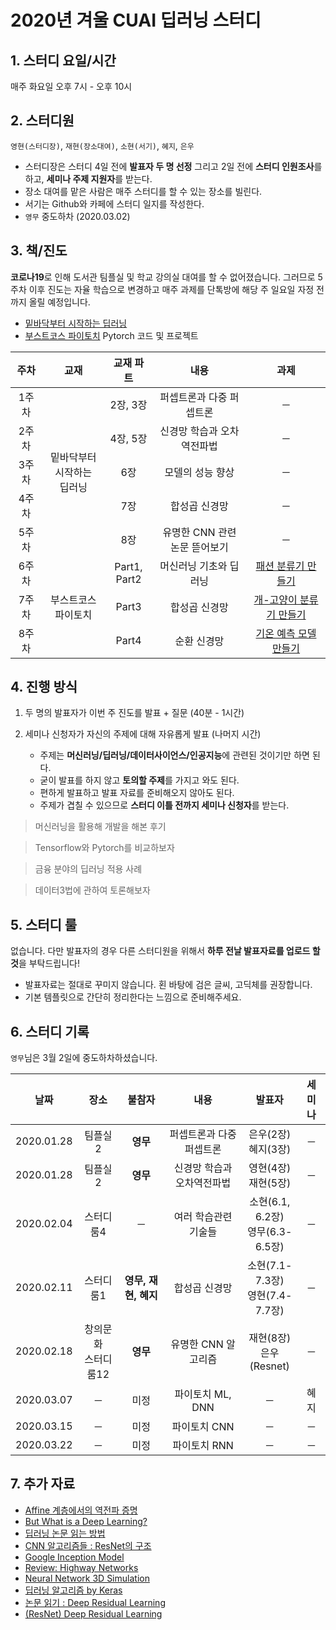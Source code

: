# 2020년 겨울 CUAI 딥러닝 스터디

## 1. 스터디 요일/시간

매주 화요일 오후 7시 - 오후 10시

## 2. 스터디원

`영현(스터디장)`, `재현(장소대여)`, `소현(서기)`, `혜지`, `은우`

- 스터디장은 스터디 4일 전에 **발표자 두 명 선정** 그리고 2일 전에 **스터디 인원조사**를 하고, **세미나 주제 지원자**를 받는다.
- 장소 대여를 맡은 사람은 매주 스터디를 할 수 있는 장소를 빌린다.
- 서기는 Github와 카페에 스터디 일지를 작성한다.
- `영무` 중도하차 (2020.03.02)

## 3. 책/진도

**코로나19**로 인해 도서관 팀플실 및 학교 강의실 대여를 할 수 없어졌습니다. 그러므로 5주차 이후 진도는 자율 학습으로 변경하고 매주 과제를 단톡방에 해당 주 일요일 자정 전까지 올릴 예정입니다.

- [밑바닥부터 시작하는 딥러닝](http://www.yes24.com/Product/Goods/34970929?Acode=101)
- [부스트코스 파이토치](https://www.edwith.org/boostcourse-dl-pytorch) Pytorch 코드 및 프로젝트

<table style="text-align:center;">
    <thread>
        <tr>
            <th width="10%">주차</th>
            <th width="20%">교재</th>
            <th width="15%">교재 파트</th>
            <th width="30%">내용</th>
            <th width="25%">과제</th>
        </tr>
    </thread>
    <tbody>
        <tr>
            <td align="center">1주차</td>
            <td align="center" rowspan="5">밑바닥부터<br>시작하는<br>딥러닝</td>
            <td align="center">2장, 3장</td>
            <td align="center">퍼셉트론과 다중 퍼셉트론</td>
            <td align="center">─</td>
        </tr>
        <tr>
            <td align="center">2주차</td>
            <td align="center">4장, 5장</td>
            <td align="center">신경망 학습과 오차역전파법</td>
            <td align="center">─</td>
        </tr>
        <tr>
            <td align="center">3주차</td>
            <td align="center">6장</td>
            <td align="center">모델의 성능 향상</td>
            <td align="center">─</td>
        </tr>
        <tr>
            <td align="center">4주차</td>
            <td align="center">7장</td>
            <td align="center">합성곱 신경망</td>
            <td align="center">─</td>
        </tr>
        <tr>
            <td align="center">5주차</td>
            <td align="center">8장</td>
            <td align="center">유명한 CNN 관련 논문 뜯어보기</td>
            <td align="center">─</td>
        </tr>
        <tr>
            <td align="center">6주차</td>
            <td align="center" rowspan="3">부스트코스 파이토치</td>
            <td align="center">Part1, Part2</td>
            <td align="center">머신러닝 기초와 딥러닝</td>
            <td align="center"><a href="https://www.edwith.org/boostcourse-dl-pytorch/joinLectures/24380">패션 분류기 만들기</a></td>
        </tr>
        <tr>
            <td align="center">7주차</td>
            <td align="center">Part3</td>
            <td align="center">합성곱 신경망</td>
            <td align="center"><a href="https://www.edwith.org/boostcourse-dl-pytorch/joinLectures/24381">개-고양이 분류기 만들기</a></td>
        </tr>
        <tr>
            <td align="center">8주차</td>
            <td align="center">Part4</td>
            <td align="center">순환 신경망</td>
            <td align="center"><a href="https://www.edwith.org/boostcourse-dl-pytorch/joinLectures/24382">기온 예측 모델 만들기</a></td>
        </tr>
    </tbody>
</table>

## 4. 진행 방식

1. 두 명의 발표자가 이번 주 진도를 발표 + 질문 (40분 - 1시간)
2. 세미나 신청자가 자신의 주제에 대해 자유롭게 발표 (나머지 시간)

   - 주제는 **머신러닝/딥러닝/데이터사이언스/인공지능**에 관련된 것이기만 하면 된다.
   - 굳이 발표를 하지 않고 **토의할 주제**를 가지고 와도 된다.
   - 편하게 발표하고 발표 자료를 준비해오지 않아도 된다.
   - 주제가 겹칠 수 있으므로 **스터디 이틀 전까지 세미나 신청자**를 받는다.

> 머신러닝을 활용해 개발을 해본 후기

> Tensorflow와 Pytorch를 비교하보자

> 금융 분야의 딥러닝 적용 사례

> 데이터3법에 관하여 토론해보자

## 5. 스터디 룰

없습니다. 다만 발표자의 경우 다른 스터디원을 위해서 **하루 전날 발표자료를 업로드 할 것**을 부탁드립니다!

- 발표자료는 절대로 꾸미지 않습니다. 횐 바탕에 검은 글씨, 고딕체를 권장합니다.
- 기본 템플릿으로 간단히 정리한다는 느낌으로 준비해주세요.

## 6. 스터디 기록

`영무`님은 3월 2일에 중도하차하셨습니다.

<table style="text-align:center;">
    <thread>
        <tr>
            <th width="10%">날짜</th>
            <th width="15%">장소</th>
            <th width="17%">불참자</th>
            <th width="30%">내용</th>
            <th width="18%">발표자</th>
            <th width="10%">세미나</th>
        </tr>
    </thread>
    <tbody>
        <tr>
            <td align="center">2020.01.28</td>
            <td align="center">팀플실2</td>
            <td align="center"><b>영무</b></td>
            <td align="center">퍼셉트론과 다중 퍼셉트론</td>
            <td align="center">은우(2장)<br>혜지(3장)</td>
            <td align="center">─</td>
        </tr>
        <tr>
            <td align="center">2020.01.28</td>
            <td align="center">팀플실2</td>
            <td align="center"><b>영무</b></td>
            <td align="center">신경망 학습과 오차역전파법</td>
            <td align="center">영현(4장)<br>재현(5장)</td>
            <td align="center">─</td>
        </tr>
        <tr>
            <td align="center">2020.02.04</td>
            <td align="center">스터디룸4</td>
            <td align="center">─</td>
            <td align="center">여러 학습관련 기술들</td>
            <td align="center">소현(6.1, 6.2장)<br>영무(6.3-6.5장)</td>
            <td align="center">─</td>
        </tr>
        <tr>
            <td align="center">2020.02.11</td>
            <td align="center">스터디룸1</td>
            <td align="center"><b>영무, 재현, 혜지</b></td>
            <td align="center">합성곱 신경망</td>
            <td align="center">소현(7.1-7.3장)<br>영현(7.4-7.7장)</td>
            <td align="center">─</td>
        </tr>
        <tr>
            <td align="center">2020.02.18</td>
            <td align="center">창의문화<br>스터디룸12</td>
            <td align="center"><b>영무</b></td>
            <td align="center">유명한 CNN 알고리즘</td>
            <td align="center">재현(8장)<br>은우(Resnet)</td>
            <td align="center">─</td>
        </tr>
        <tr>
            <td align="center">2020.03.07</td>
            <td align="center">─</td>
            <td align="center">미정</td>
            <td align="center">파이토치 ML, DNN</td>
            <td align="center">─</td>
            <td align="center">혜지</td>
        </tr>
        <tr>
            <td align="center">2020.03.15</td>
            <td align="center">─</td>
            <td align="center">미정</td>
            <td align="center">파이토치 CNN</td>
            <td align="center">─</td>
            <td align="center">─</td>
        </tr>
        <tr>
            <td align="center">2020.03.22</td>
            <td align="center">─</td>
            <td align="center">미정</td>
            <td align="center">파이토치 RNN</td>
            <td align="center">─</td>
            <td align="center">─</td>
        </tr>
    </tbody>
</table>

## 7. 추가 자료

- [Affine 계층에서의 역전파 증명](http://cs231n.stanford.edu/handouts/linear-backprop.pdf)
- [But What is a Deep Learning?](https://www.youtube.com/watch?v=aircAruvnKk)
- [딥러닝 논문 읽는 방법](https://github.com/HYU-AILAB/ai-seminar/wiki/%EB%85%BC%EB%AC%B8-%EC%84%A0%EC%A0%95-%EB%B0%8F-%EC%9D%BD%EB%8A%94-%EB%B0%A9%EB%B2%95)
- [CNN 알고리즘들 : ResNet의 구조](https://bskyvision.com/644)
- [Google Inception Model](https://norman3.github.io/papers/docs/google_inception.html)
- [Review: Highway Networks](https://towardsdatascience.com/review-highway-networks-gating-function-to-highway-image-classification-5a33833797b5)
- [Neural Network 3D Simulation](https://www.youtube.com/watch?v=3JQ3hYko51Y&feature=youtu.be)
- [딥러닝 알고리즘 by Keras](https://github.com/Machine-Learning-Tokyo/DL-workshop-series/blob/master/Part%20I%20-%20Convolution%20Operations/ConvNets.ipynb)
- [논문 읽기 : Deep Residual Learning](https://leechamin.tistory.com/184)
- [(ResNet) Deep Residual Learning](https://sike6054.github.io/blog/paper/first-post/)
